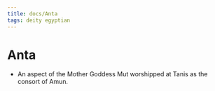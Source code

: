 ```yaml
---
title: docs/Anta
tags: deity egyptian
---
```


# Anta
- An aspect of the Mother Goddess Mut worshipped at Tanis as the consort of Amun.